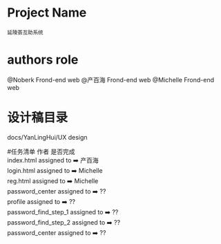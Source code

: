 # Project Name 
    延陵荟互助系统

# authors                  role
@Noberk         Frond-end web 
@产百海          Frond-end web 
@Michelle       Frond-end web 

# 设计稿目录
docs/YanLingHui/UX design

#任务清单       作者       是否完成<br>
index.html   assigned to    ➡️  产百海<br>
login.html    assigned to    ➡️  Michelle<br>
reg.html      assigned to    ➡️  Michelle<br>
password_center  assigned to ➡️  ??<br>
profile   assigned to ➡️  ??<br>
password_find_step_1  assigned to ➡️  ??<br>
password_find_step_2  assigned to ➡️  ??<br>
password_center  assigned to ➡️  ??<br>






